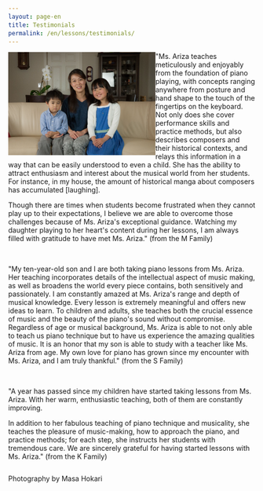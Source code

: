 ```yaml
---
layout: page-en
title: Testimonials
permalink: /en/lessons/testimonials/
---
```


<img class="float-left" src="/img/family m-san.jpg" alt="" width="300px" style="float:left;">

"Ms. Ariza teaches meticulously and enjoyably from the foundation of piano playing, with concepts ranging anywhere from posture and hand shape to the touch of the fingertips on the keyboard. Not only does she cover performance skills and practice methods, but also describes composers and their historical contexts, and relays this information in a way that can be easily understood to even a child. She has the ability to attract enthusiasm and interest about the musical world from her students. For instance, in my house, the amount of historical manga about composers has accumulated [laughing]. 

Though there are times when students become frustrated when they cannot play up to their expectations, I believe we are able to overcome those challenges because of Ms. Ariza's exceptional guidance. Watching my daughter playing to her heart's content during her lessons, I am always filled with gratitude to have met Ms. Ariza." (from the M Family)

<br>

<img class="float-right" src="/img/family s-san.jpg" alt="" width="300px" style="float:right;">

"My ten-year-old son and I are both taking piano lessons from Ms. Ariza. Her teaching incorporates details of the intellectual aspect of music making, as well as broadens the world every piece contains, both sensitively and passionately. I am constantly amazed at Ms. Ariza's range and depth of musical knowledge. Every lesson is extremely meaningful and offers new ideas to learn. To children and adults, she teaches both the crucial essence of music and the beauty of the piano's sound without compromise. Regardless of age or musical background, Ms. Ariza is able to not only able to teach us piano technique but to have us experience the amazing qualities of music. It is an honor that my son is able to study with a teacher like Ms. Ariza from age. My own love for piano has grown since my encounter with Ms. Ariza, and I am truly thankful." (from the S Family)

<br>

<img class="float-left" src="/img/family k-san cropped.jpg" alt="" width="300px" style="float:left;">

"A year has passed since my children have started taking lessons from Ms. Ariza. With her warm, enthusiastic teaching, both of them are constantly improving. 

In addition to her fabulous teaching of piano technique and musicality, she teaches the pleasure of music-making, how to approach the piano, and practice methods; for each step, she instructs her students with tremendous care. We are sincerely grateful for having started lessons with Ms. Ariza." (from the K Family)


<p style="float:left; clear:both;" class="voltaire">Photography by Masa Hokari</p>

